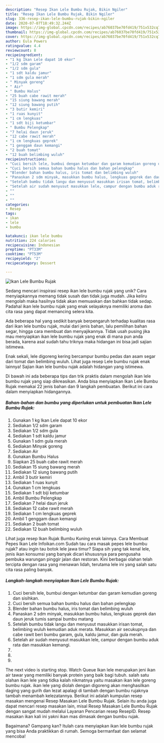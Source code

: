 ```yaml
---
description: "Resep Ikan Lele Bumbu Rujak, Bikin Ngiler"
title: "Resep Ikan Lele Bumbu Rujak, Bikin Ngiler"
slug: 336-resep-ikan-lele-bumbu-rujak-bikin-ngiler
date: 2020-07-07T18:49:32.244Z
image: https://img-global.cpcdn.com/recipes/ab76037be70fd419/751x532cq70/ikan-lele-bumbu-rujak-foto-resep-utama.jpg
thumbnail: https://img-global.cpcdn.com/recipes/ab76037be70fd419/751x532cq70/ikan-lele-bumbu-rujak-foto-resep-utama.jpg
cover: https://img-global.cpcdn.com/recipes/ab76037be70fd419/751x532cq70/ikan-lele-bumbu-rujak-foto-resep-utama.jpg
author: Eula Powers
ratingvalue: 4.4
reviewcount: 8
recipeingredient:
- "1 kg Ikan Lele dapat 10 ekor"
- "1/2 sdm garam"
- "1/2 sdm gula"
- "1 sdt kaldu jamur"
- "1 sdm gula merah"
- " Minyak goreng"
- " Air"
- " Bumbu Halus"
- "25 buah cabe rawit merah"
- "15 siung bawang merah"
- "12 siung bawang putih"
- "3 butir kemiri"
- "1 ruas kunyit"
- "1 cm lengkuas"
- "1 sdt biji ketumbar"
- " Bumbu Pelengkap"
- "7 helai daun jeruk"
- "12 cabe rawit merah"
- "1 cm lengkuas geprek"
- "1 genggam daun kemangi"
- "2 buah tomat"
- "12 buah belimbing wuluh"
recipeinstructions:
- "Cuci bersih lele, bumbui dengan ketumbar dan garam kemudian goreng dan sisihkan."
- "Cuci bersih semua bahan bumbu halus dan bahan pelengkap"
- "Blender bahan bumbu halus, iris tomat dan belimbing wuluh"
- "Panaskan 2 sdm minyak, masukkan bumbu halus, lengkuas geprek dan daun jeruk tumis sampai bumbu matang"
- "Setelah bumbu tidak langu dan menyusut masukkan irisan tomat, belimbing wuluh kemudian aduk merata. Masukkan air secukupnya dan cabe rawit beri bumbu garam, gula, kaldu jamur, dan gula merah."
- "Setelah air sudah menyusut masukkan lele, campur dengan bumbu aduk rata dan masukkan kemangi."
- ""
- ""
- ""
categories:
- Resep
tags:
- ikan
- lele
- bumbu

katakunci: ikan lele bumbu 
nutrition: 224 calories
recipecuisine: Indonesian
preptime: "PT33M"
cooktime: "PT53M"
recipeyield: "2"
recipecategory: Dessert

---
```



![Ikan Lele Bumbu Rujak](https://img-global.cpcdn.com/recipes/ab76037be70fd419/751x532cq70/ikan-lele-bumbu-rujak-foto-resep-utama.jpg)

Sedang mencari inspirasi resep ikan lele bumbu rujak yang unik? Cara menyiapkannya memang tidak susah dan tidak juga mudah. Jika keliru mengolah maka hasilnya tidak akan memuaskan dan bahkan tidak sedap. Padahal ikan lele bumbu rujak yang enak selayaknya memiliki aroma dan cita rasa yang dapat memancing selera kita.

Ada beberapa hal yang sedikit banyak berpengaruh terhadap kualitas rasa dari ikan lele bumbu rujak, mulai dari jenis bahan, lalu pemilihan bahan segar, hingga cara membuat dan menyajikannya. Tidak usah pusing jika mau menyiapkan ikan lele bumbu rujak yang enak di mana pun anda berada, karena asal sudah tahu triknya maka hidangan ini bisa jadi sajian istimewa.

Enak sekali, lele digoreng kering bercampur bumbu pedas dan asam segar dari tomat dan belimbing wuluh. Lihat juga resep Lele bumbu rujak enak lainnya! Sajian ikan lele bumbu rujak adalah hidangan yang istimewa.


Di bawah ini ada beberapa tips dan trik praktis dalam mengolah ikan lele bumbu rujak yang siap dikreasikan. Anda bisa menyiapkan Ikan Lele Bumbu Rujak memakai 22 jenis bahan dan 9 langkah pembuatan. Berikut ini cara dalam menyiapkan hidangannya.

<!--inarticleads1-->

##### Bahan-bahan dan bumbu yang diperlukan untuk pembuatan Ikan Lele Bumbu Rujak:

1. Gunakan 1 kg Ikan Lele dapat 10 ekor
1. Sediakan 1/2 sdm garam
1. Sediakan 1/2 sdm gula
1. Sediakan 1 sdt kaldu jamur
1. Gunakan 1 sdm gula merah
1. Sediakan  Minyak goreng
1. Sediakan  Air
1. Gunakan  Bumbu Halus
1. Siapkan 25 buah cabe rawit merah
1. Sediakan 15 siung bawang merah
1. Sediakan 12 siung bawang putih
1. Ambil 3 butir kemiri
1. Sediakan 1 ruas kunyit
1. Gunakan 1 cm lengkuas
1. Sediakan 1 sdt biji ketumbar
1. Ambil  Bumbu Pelengkap
1. Sediakan 7 helai daun jeruk
1. Sediakan 12 cabe rawit merah
1. Sediakan 1 cm lengkuas geprek
1. Ambil 1 genggam daun kemangi
1. Sediakan 2 buah tomat
1. Sediakan 12 buah belimbing wuluh


Lihat juga resep Ikan Rujak Bumbu Kuning enak lainnya. Cara Membuat Pepes Ikan Lele Infoikan.com Sudah tau cara masak pepes lele bumbu rujak? atau ingin tau botok lele jawa timur? Siapa sih yang tak kenal lele, jenis ikan konsumsi yang banyak dicari khususnya para pengusaha pembuka warungan pinggir jalan dan restoran. Kini berbagai olahan telah tercipta dengan rasa yang menawan lidah, terutama lele ini yang salah satu cita rasa paling banyak. 

<!--inarticleads2-->

##### Langkah-langkah menyiapkan Ikan Lele Bumbu Rujak:

1. Cuci bersih lele, bumbui dengan ketumbar dan garam kemudian goreng dan sisihkan.
1. Cuci bersih semua bahan bumbu halus dan bahan pelengkap
1. Blender bahan bumbu halus, iris tomat dan belimbing wuluh
1. Panaskan 2 sdm minyak, masukkan bumbu halus, lengkuas geprek dan daun jeruk tumis sampai bumbu matang
1. Setelah bumbu tidak langu dan menyusut masukkan irisan tomat, belimbing wuluh kemudian aduk merata. Masukkan air secukupnya dan cabe rawit beri bumbu garam, gula, kaldu jamur, dan gula merah.
1. Setelah air sudah menyusut masukkan lele, campur dengan bumbu aduk rata dan masukkan kemangi.
1. 
1. 
1. 


The next video is starting stop. Watch Queue Ikan lele merupakan jeni ikan air tawar yang memiliki banyak protein yang baik bagi tubuh. salah satu olahan ikan lele yang tidka kalah nikmatnya yaitu masakan ikan lele goreng bumbu rujak. ikan lele yang diolah dengan digoreng akan menghasilkan daging yang gurih dan lezat apalagi di tambah dengan bumbu rujaknya tambah menambah kelezatannya. Berikut ini adalah kumpulan resep masakan mengenai Resep Masakan Lele Bumbu Rujak. Selain itu anda juga dapat mencari resep masakan lain, misal Resep Masakan Lele Bumbu Rujak dengan sangat mudah melalui Layanan Pencarian resep ResepID. Resep masakan ikan kali ini yakni ikan mas dimasak dengan bumbu rujak. 

Bagaimana? Gampang kan? Itulah cara menyiapkan ikan lele bumbu rujak yang bisa Anda praktikkan di rumah. Semoga bermanfaat dan selamat mencoba!
